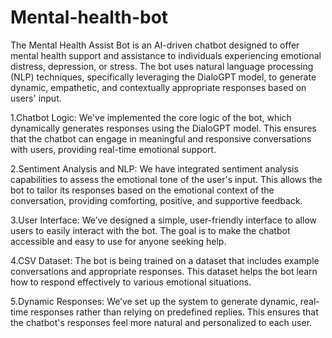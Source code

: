 # Mental-health-bot


The Mental Health Assist Bot is an AI-driven chatbot designed to offer mental health support and assistance to individuals experiencing emotional distress, depression, or stress. The bot uses natural language processing (NLP) techniques, specifically leveraging the DialoGPT model, to generate dynamic, empathetic, and contextually appropriate responses based on users' input.

1.Chatbot Logic: We've implemented the core logic of the bot, which dynamically generates responses using the DialoGPT model. This ensures that the chatbot can engage in meaningful and responsive conversations with users, providing real-time emotional support.

2.Sentiment Analysis and NLP: We have integrated sentiment analysis capabilities to assess the emotional tone of the user's input. This allows the bot to tailor its responses based on the emotional context of the conversation, providing comforting, positive, and supportive feedback.

3.User Interface: We’ve designed a simple, user-friendly interface to allow users to easily interact with the bot. The goal is to make the chatbot accessible and easy to use for anyone seeking help.

4.CSV Dataset: The bot is being trained on a dataset that includes example conversations and appropriate responses. This dataset helps the bot learn how to respond effectively to various emotional situations.

5.Dynamic Responses: We’ve set up the system to generate dynamic, real-time responses rather than relying on predefined replies. This ensures that the chatbot's responses feel more natural and personalized to each user.

